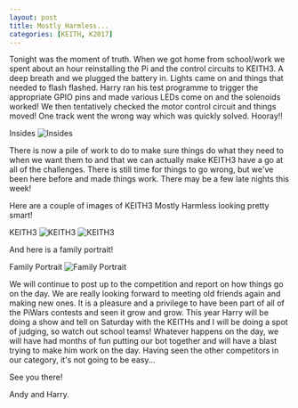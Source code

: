 ```yaml
---
layout: post
title: Mostly Harmless...
categories: [KEITH, K2017]
---
```


Tonight was the moment of truth. When we got home from school/work we spent about an hour reinstalling the Pi and the control circuits to KEITH3. A deep breath and we plugged the battery in. Lights came on and things that needed to flash flashed. Harry ran his test programme to trigger the appropriate GPIO pins and made various LEDs come on and the solenoids worked! We then tentatively checked the motor control circuit and things moved! One track went the wrong way which was quickly solved. Hooray!!

Insides
![Insides](http://keiththerobot.uk/images/IMG_0918.JPG "Insides")

There is now a pile of work to do to make sure things do what they need to when we want them to and that we can actually make KEITH3 have a go at all of the challenges. There is still time for things to go wrong, but we've been here before and made things work. There may be a few late nights this week!

Here are a couple of images of KEITH3 Mostly Harmless looking pretty smart!

KEITH3
![KEITH3](http://keiththerobot.uk/images/IMG_0913.JPG "KEITH3")
![KEITH3](http://keiththerobot.uk/images/IMG_0917.JPG "KEITH3")

And here is a family portrait!

Family Portrait
![Family Portrait](http://keiththerobot.uk/images/IMG_0915.JPG "Family Portrait")

We will continue to post up to the competition and report on how things go on the day. We are really looking forward to meeting old friends again and making new ones. It is a pleasure and a privilege to have been part of all of the PiWars contests and seen it grow and grow. This year Harry will be doing a show and tell on Saturday with the KEITHs and I will be doing a spot of judging, so watch out school teams! Whatever happens on the day, we will have had months of fun putting our bot together and will have a blast trying to make him work on the day. Having seen the other competitors in our category, it's not going to be easy...

See you there!

Andy and Harry.
